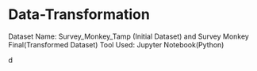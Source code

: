 # Data-Transformation
Dataset Name: Survey_Monkey_Tamp (Initial Dataset) and Survey Monkey Final(Transformed Dataset)
Tool Used: Jupyter Notebook(Python)

d
